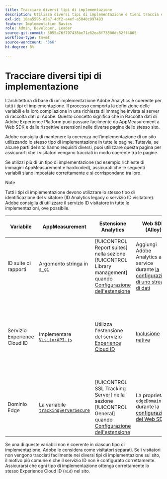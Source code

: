 ```yaml
---
title: Tracciare diversi tipi di implementazione
description: Utilizza diversi tipi di implementazione e tieni traccia dei visitatori tra di loro in modo semplice.
exl-id: 18aa5595-d2a7-4df2-a4ef-a5040c097483
feature: Implementation Basics
role: Admin, Developer, Leader
source-git-commit: 3055a76f797438be71e82ea8f73800dc82ff4805
workflow-type: tm+mt
source-wordcount: '366'
ht-degree: 8%

---
```


# Tracciare diversi tipi di implementazione

L’architettura di base di un’implementazione Adobe Analytics è coerente per tutti i tipi di implementazione. Il processo comporta la definizione delle variabili e la loro compilazione in una richiesta di immagine inviata ai server di raccolta dati di Adobe. Questo concetto significa che in Raccolta dati di Adobe Experience Platform puoi passare facilmente da AppMeasurement a Web SDK e dalle rispettive estensioni nelle diverse pagine dello stesso sito.

Adobe consiglia di mantenere la coerenza nell’implementazione di un sito utilizzando lo stesso tipo di implementazione in tutte le pagine. Tuttavia, se alcune parti del sito hanno requisiti diversi, puoi utilizzare questa pagina per assicurarti che i visitatori vengano tracciati in modo coerente tra le pagine.

Se utilizzi più di un tipo di implementazione (ad esempio richieste di immagini AppMeasurement e hardcoded), assicurati che le seguenti variabili siano impostate correttamente e si corrispondano tra loro.

>[!NOTE]
>
>Tutti i tipi di implementazione devono utilizzare lo stesso tipo di identificazione del visitatore (ID Analytics legacy o servizio ID visitatore). Adobe consiglia di utilizzare il servizio ID visitatore in tutte le implementazioni, ove possibile.

| Variabile | AppMeasurement | Estensione Analytics | Web SDK (Alloy) | Estensione tag Web SDK | Richiesta immagine hardcoded |
| --- | --- | --- | --- | --- | --- |
| ID suite di rapporti | Argomento stringa in [`s_gi`](../vars/functions/s-gi.md) | [!UICONTROL Report suites] nella sezione [!UICONTROL Library management] quando [Configurazione dell&#39;estensione](https://experienceleague.adobe.com/docs/experience-platform/tags/extensions/client/analytics/overview.html?lang=it) | Aggiungi Adobe Analytics as a service durante [la configurazione di uno stream di dati](https://experienceleague.adobe.com/docs/experience-platform/edge/datastreams/configure.html?lang=it) | Aggiungi Adobe Analytics as a service durante [la configurazione di uno stream di dati](https://experienceleague.adobe.com/docs/experience-platform/edge/datastreams/configure.html?lang=it) | Parte dell&#39;URL `pathname` (dopo `/b/ss/`) |
| Servizio Experience Cloud ID | Implementare [`VisitorAPI.js`](appmeasurement.md) | Utilizza l&#39;estensione del servizio [Experience Cloud ID](analytics-extension.md) | [Inclusione nativa](alloy.md) | [Inclusione nativa](web-sdk-extension.md) | Effettua una [chiamata separata al servizio ID](https://experienceleague.adobe.com/docs/id-service/using/implementation/direct-integration.html) per ottenere l&#39;ID desiderato e includere `mid` nella stringa di query |
| Dominio Edge | La variabile [`trackingServerSecure`](../vars/config-vars/trackingserversecure.md) | [!UICONTROL SSL Tracking Server] nella sezione [!UICONTROL General] quando [Configurazione dell&#39;estensione](https://experienceleague.adobe.com/docs/experience-platform/tags/extensions/client/analytics/overview.html?lang=it) | La proprietà `edgeDomain` durante la [configurazione del Web SDK](https://experienceleague.adobe.com/docs/experience-platform/edge/fundamentals/configuring-the-sdk.html?lang=it) | Il campo [!UICONTROL Edge Domain] durante la [configurazione dell&#39;estensione](https://experienceleague.adobe.com/docs/experience-platform/edge/extension/web-sdk-extension-configuration.html?lang=it) | `hostname` dell&#39;URL della richiesta di immagine |

Se una di queste variabili non è coerente in ciascun tipo di implementazione, Adobe le considera come visitatori separati. Se i visitatori non vengono tracciati facilmente nei diversi tipi di implementazione sul sito, il motivo più comune è che il servizio ID non è configurato correttamente. Assicurarsi che ogni tipo di implementazione ottenga correttamente lo stesso Experience Cloud ID (`mid`) nel sito.
